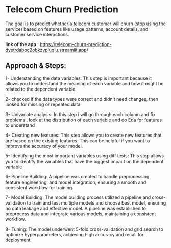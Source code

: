 # Telecom Churn Prediction

The goal is to predict whether a telecom customer will churn (stop using the service) based on features like usage patterns, account details, and customer service interactions. 

**link of the app** : https://telecom-churn-prediction-dyetrdabpc2obkzvpluqiu.streamlit.app/

## Approach & Steps:

1- Understanding the data variables: This step is important because it allows you to understand the meaning of each variable and how it might be related to the dependent variable

2- checked if the data types were correct and didn’t need changes, then looked for missing or repeated data.

3- Univariate analysis:  In this step i will go through each column and fix problems , look at the distribution of each variable and do Eda for features to understand

4- Creating new features: This step allows you to create new features that are based on the existing features. This can be helpful if you want to improve the accuracy of your model.

5- Identifying the most important variables using diff tests: This step allows you to identify the variables that have the biggest impact on the dependent variable 

6- Pipeline Building: A pipeline was created to handle preprocessing, feature engineering, and model integration, ensuring a smooth and consistent workflow for training.

7- Model Building: The model building process utilized a pipeline and cross-validation to train and test multiple models and choose best model, ensuring no data leakage and  effective model. A pipeline was established to preprocess data and integrate various models, maintaining a consistent workflow.

8- Tuning: The model underwent 5-fold cross-validation and grid search to optimize hyperparameters, achieving high accuracy and recall for deployment.
